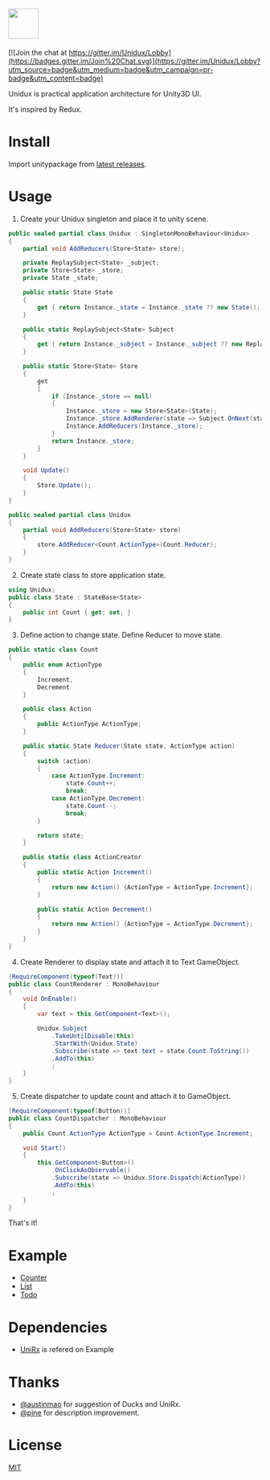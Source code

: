 # <a href="https://github.com/mattak/Unidux"><img src="https://raw.githubusercontent.com/mattak/Unidux/master/art/unidux-logo-horizontal.png" height="60"></a>

[![Join the chat at https://gitter.im/Unidux/Lobby](https://badges.gitter.im/Join%20Chat.svg)](https://gitter.im/Unidux/Lobby?utm_source=badge&utm_medium=badge&utm_campaign=pr-badge&utm_content=badge)

Unidux is practical application architecture for Unity3D UI.

It's inspired by Redux.

# Install

Import unitypackage from [latest releases](https://github.com/mattak/Unidux/releases).

# Usage

1) Create your Unidux singleton and place it to unity scene.

```cs
public sealed partial class Unidux : SingletonMonoBehaviour<Unidux>
{
    partial void AddReducers(Store<State> store);

    private ReplaySubject<State> _subject;
    private Store<State> _store;
    private State _state;

    public static State State
    {
        get { return Instance._state = Instance._state ?? new State(); }
    }

    public static ReplaySubject<State> Subject
    {
        get { return Instance._subject = Instance._subject ?? new ReplaySubject<State>(); }
    }

    public static Store<State> Store
    {
        get
        {
            if (Instance._store == null)
            {
                Instance._store = new Store<State>(State);
                Instance._store.AddRenderer(state => Subject.OnNext(state));
                Instance.AddReducers(Instance._store);
            }
            return Instance._store;
        }
    }

    void Update()
    {
        Store.Update();
    }
}

public sealed partial class Unidux
{
    partial void AddReducers(Store<State> store)
    {
        store.AddReducer<Count.ActionType>(Count.Reducer);
    }
}
```

2) Create state class to store application state.

```cs
using Unidux;
public class State : StateBase<State>
{
    public int Count { get; set; }
}
```

3) Define action to change state. Define Reducer to move state.

```cs
public static class Count
{
    public enum ActionType
    {
        Increment,
        Decrement
    }

    public class Action
    {
        public ActionType ActionType;
    }

    public static State Reducer(State state, ActionType action)
    {
        switch (action)
        {
            case ActionType.Increment:
                state.Count++;
                break;
            case ActionType.Decrement:
                state.Count--;
                break;
        }

        return state;
    }

    public static class ActionCreator
    {
        public static Action Increment()
        {
            return new Action() {ActionType = ActionType.Increment};
        }

        public static Action Decrement()
        {
            return new Action() {ActionType = ActionType.Decrement};
        }
    }
}
```

4) Create Renderer to display state and attach it to Text GameObject.

```cs
[RequireComponent(typeof(Text))]
public class CountRenderer : MonoBehaviour
{
    void OnEnable()
    {
        var text = this.GetComponent<Text>();

        Unidux.Subject
            .TakeUntilDisable(this)
            .StartWith(Unidux.State)
            .Subscribe(state => text.text = state.Count.ToString())
            .AddTo(this)
            ;
    }
}
```

5) Create dispatcher to update count and attach it to GameObject.

```cs
[RequireComponent(typeof(Button))]
public class CountDispatcher : MonoBehaviour
{
    public Count.ActionType ActionType = Count.ActionType.Increment;

    void Start()
    {
        this.GetComponent<Button>()
            .OnClickAsObservable()
            .Subscribe(state => Unidux.Store.Dispatch(ActionType))
            .AddTo(this)
            ;
    }
}
```

That's it!


# Example

- [Counter](Assets/Plugins/Unidux/Examples/Counter)
- [List](Assets/Plugins/Unidux/Examples/List)
- [Todo](Assets/Plugins/Unidux/Examples/Todo)

# Dependencies

- [UniRx](https://github.com/neuecc/UniRx) is refered on Example

# Thanks

- [@austinmao](https://github.com/austinmao) for suggestion of Ducks and UniRx.
- [@pine](https://github.com/pine) for description improvement.

# License

[MIT](./LICENSE.md)
